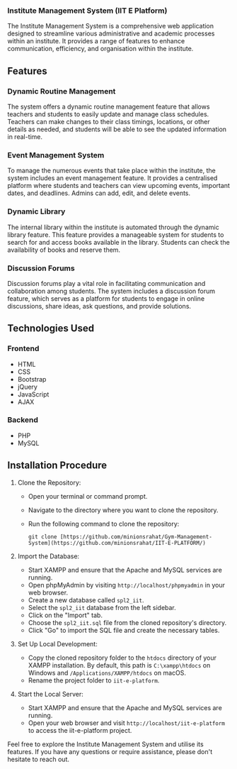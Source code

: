 ### Institute Management System (IIT E Platform)

The Institute Management System is a comprehensive web application designed to streamline various administrative and academic processes within an institute. It provides a range of features to enhance communication, efficiency, and organisation within the institute.

## Features

### Dynamic Routine Management

The system offers a dynamic routine management feature that allows teachers and students to easily update and manage class schedules. Teachers can make changes to their class timings, locations, or other details as needed, and students will be able to see the updated information in real-time.

### Event Management System

To manage the numerous events that take place within the institute, the system includes an event management feature. It provides a centralised platform where students and teachers can view upcoming events, important dates, and deadlines. Admins can add, edit, and delete events.

### Dynamic Library

The internal library within the institute is automated through the dynamic library feature. This feature provides a manageable system for students to search for and access books available in the library. Students can check the availability of books and reserve them. 

### Discussion Forums

Discussion forums play a vital role in facilitating communication and collaboration among students. The system includes a discussion forum feature, which serves as a platform for students to engage in online discussions, share ideas, ask questions, and provide solutions.

## Technologies Used

### Frontend

- HTML
- CSS
- Bootstrap
- jQuery
- JavaScript
- AJAX

### Backend

- PHP
- MySQL




## Installation Procedure

1. Clone the Repository:
   - Open your terminal or command prompt.
   - Navigate to the directory where you want to clone the repository.
   - Run the following command to clone the repository:

     ```shell
     git clone [https://github.com/minionsrahat/Gym-Management-System](https://github.com/minionsrahat/IIT-E-PLATFORM/)
     ```

2. Import the Database:
   - Start XAMPP and ensure that the Apache and MySQL services are running.
   - Open phpMyAdmin by visiting `http://localhost/phpmyadmin` in your web browser.
   - Create a new database called `spl2_iit`.
   - Select the `spl2_iit` database from the left sidebar.
   - Click on the "Import" tab.
   - Choose the `spl2_iit.sql` file from the cloned repository's directory.
   - Click "Go" to import the SQL file and create the necessary tables.

3. Set Up Local Development:
   - Copy the cloned repository folder to the `htdocs` directory of your XAMPP installation. By default, this path is `C:\xampp\htdocs` on Windows and `/Applications/XAMPP/htdocs` on macOS.
   - Rename the project folder to `iit-e-platform`.

4. Start the Local Server:
   - Start XAMPP and ensure that the Apache and MySQL services are running.
   - Open your web browser and visit `http://localhost/iit-e-platform` to access the iit-e-platform project.

Feel free to explore the Institute Management System and utilise its features. If you have any questions or require assistance, please don't hesitate to reach out.
